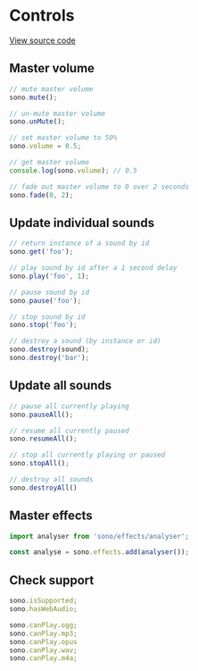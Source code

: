 # Controls

[View source code](../core/sono.js)

## Master volume

```javascript
// mute master volume
sono.mute();

// un-mute master volume
sono.unMute();

// set master volume to 50%
sono.volume = 0.5;

// get master volume
console.log(sono.volume); // 0.5

// fade out master volume to 0 over 2 seconds
sono.fade(0, 2);
```

## Update individual sounds

```javascript
// return instance of a sound by id
sono.get('foo');

// play sound by id after a 1 second delay
sono.play('foo', 1);

// pause sound by id
sono.pause('foo');

// stop sound by id
sono.stop('foo');

// destroy a sound (by instance or id)
sono.destroy(sound);
sono.destroy('bar');
```

## Update all sounds

```javascript
// pause all currently playing
sono.pauseAll();

// resume all currently paused
sono.resumeAll();

// stop all currently playing or paused
sono.stopAll();

// destroy all sounds
sono.destroyAll()
```

## Master effects

```javascript
import analyser from 'sono/effects/analyser';

const analyse = sono.effects.add(analyser());
```

## Check support

```javascript
sono.isSupported;
sono.hasWebAudio;

sono.canPlay.ogg;
sono.canPlay.mp3;
sono.canPlay.opus
sono.canPlay.wav;
sono.canPlay.m4a;
```
